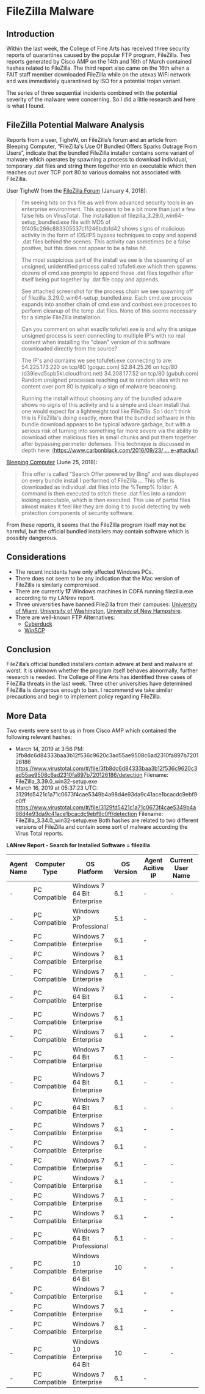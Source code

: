 # FileZilla Malware

## Introduction

Within the last week, the College of Fine Arts has received three security reports of quarantines caused by the popular FTP program, FileZilla. Two reports generated by Cisco AMP on the 14th and 16th of March contained hashes related to FileZilla. The third report also came on the 16th when a FAIT staff member downloaded FileZilla while on the utexas WiFi network and was immediately quarantined by ISO for a potential trojan variant. 

The series of three sequential incidents combined with the potential severity of the malware were concerning. So I did a little research and here is what I found. 

## FileZilla Potential Malware Analysis

Reports from a user, TigheW, on FileZilla’s forum and an article from Bleeping Computer, “FileZilla's Use Of Bundled Offers Sparks Outrage From Users”, indicate that the bundled FileZilla installer contains some variant of malware which operates by spawning a process to download individual, temporary .dat files and string them together into an executable which then reaches out over TCP port 80 to various domains not associated with FileZilla. 

User TigheW from the [FileZilla Forum](https://forum.filezilla-project.org/viewtopic.php?t=48441) (January 4, 2018): 

> I'm seeing hits on this file as well from advanced security tools in an enterprise environment. This appears to be a bit more than just a few false hits on VirusTotal. The installation of filezilla_3.29.0_win64-setup_bundled.exe file with MD5 of 9f405c266c883305537c11246bdb1d42 shows signs of malicious activity in the form of IDS/IPS bypass techniques to copy and append .dat files behind the scenes. This activity can sometimes be a false positive, but this does not appear to be a false hit.
> 
> The most suspicious part of the install we see is the spawning of an unsigned, unidentified process called tofufeti.exe which then spawns dozens of cmd.exe prompts to append these .dat files together after itself being put together by .dat file copy and appends.
> 
> See attached screenshot for the process chain we see spawning off of filezilla_3.29.0_win64-setup_bundled.exe. Each cmd.exe process expands into another chain of cmd.exe and conhost.exe processes to perform cleanup of the temp .dat files. None of this seems necessary for a simple FileZilla installation.
> 
> Can you comment on what exactly tofufeti.exe is and why this unique unsigned process is seen connecting to multiple IP's with no real content when installing the "clean" version of this software downloaded directly from the source?
> 
> The IP's and domains we see tofufeti.exe connecting to are:
>      54.225.173.220 on tcp/80 (goquc.com)
>      52.84.25.26 on tcp/80 (d39ievd5spb5kl.cloudfront.net)
>      34.208.177.52 on tcp/80 (gubuh.com)
> Random unsigned processes reaching out to random sites with no content over port 80 is typically a sign of malware beaconing.
> 
> Running the install without choosing any of the bundled adware shows no signs of this activity and is a simple and clean install that one would expect for a lightweight tool like FileZilla. So i don't think this is FileZilla's doing exactly, more that the bundled software in this bundle download appears to be typical adware garbage, but with a serious risk of turning into something far more severe via the ability to download other malicious files in small chunks and put them together after bypassing perimeter defenses. This technique is discussed in depth here: ([https://www.carbonblack.com/2016/09/23/ ... e-attacks/](https://www.carbonblack.com/2016/09/23/security-advisory-variants-well-known-adware-families-discovered-include-sophisticated-obfuscation-techniques-previously-associated-nation-state-attacks/))

[Bleeping Computer](https://www.bleepingcomputer.com/news/security/filezillas-use-of-bundled-offers-sparks-outrage-from-users/) (June 25, 2018): 

> This offer is called "Search Offer powered by Bing" and was displayed on every bundle install I performed of FileZilla … This offer is downloaded as individual .dat files into the %Temp% folder. A command is then executed to stitch these .dat files into a random looking executable, which is then executed.  This use of partial files almost makes it feel like they are doing it to avoid detecting by web protection components of security software.

From these reports, it seems that the FileZilla program itself may not be harmful, but the official bundled installers may contain software which is possibly dangerous. 

## Considerations
- The recent incidents have only affected Windows PCs. 
- There does not seem to be any indication that the Mac version of FileZilla is similarly compromised. 
- There are currently **17** Windows machines in COFA running filezilla.exe according to my LANrev report. 
- Three universities have banned FileZilla from their campuses: [University of Miami](https://security.it.miami.edu/stay-safe/sec-articles/filezilla-issues/index.html), [University of Washington](https://ciso.uw.edu/2018/07/18/filezilla-vulnerability/), [University of New Hampshire](https://www.unh.edu/it/news/2018/09/security-alert-filezilla-is-not-safe-for-use). 
- There are well-known FTP Alternatives: 
    - [Cyberduck](https://cyberduck.io/)
    - [WinSCP](https://winscp.net/eng/index.php)
## Conclusion

FileZilla’s official bundled installers contain adware at best and malware at worst. It is unknown whether the program itself behaves abnormally, further research is needed. The College of Fine Arts has identified three cases of FileZilla threats in the last week. Three other universities have determined FileZilla is dangerous enough to ban. I recommend we take similar precautions and begin to implement policy regarding FileZilla. 

## More Data

Two events were sent to us in from Cisco AMP which contained the following relevant hashes: 
* March 14, 2019 at 3:56 PM: 3fb8dc6d84333baa3b12f536c9620c3ad55ae9508c6ad2310fa897b720126186 https://www.virustotal.com/#/file/3fb8dc6d84333baa3b12f536c9620c3ad55ae9508c6ad2310fa897b720126186/detection
    Filename: FileZilla_3.39.0_win32-setup.exe
* March 16, 2019 at 05:37:23 UTC: 3129fd5421c1a71c0673f4cae5349b4a98d4e93da9c41ace1bcacdc9ebf9c0ff https://www.virustotal.com/#/file/3129fd5421c1a71c0673f4cae5349b4a98d4e93da9c41ace1bcacdc9ebf9c0ff/detection
    Filename: FileZilla_3.34.0_win32-setup.exe
Both hashes are related to two different versions of FileZilla and contain some sort of malware according the Virus Total reports. 

**LANrev Report - Search for Installed Software = filezilla** 

| **Agent Name** | **Computer Type** | **OS Platform**               | **OS Version** | **Agent Acitive IP** | **Current User Name** | **Installed Software** |
| -------------- | ----------------- | ----------------------------- | -------------- | -------------------- | --------------------- | ---------------------- |
| -              | PC Compatible     | Windows 7 64 Bit Enterprise   | 6.1            | -                    | -                     | filezilla.exe          |
| -              | PC Compatible     | Windows XP Professional       | 5.1            | -                    |                       | filezilla.exe          |
| -              | PC Compatible     | Windows 7 Enterprise          | 6.1            | -                    |                       | filezilla.exe          |
| -              | PC Compatible     | Windows 7 Enterprise          | 6.1            |                      |                       | filezilla.exe          |
| -              | PC Compatible     | Windows 7 Enterprise          | 6.1            | -                    | -                     | filezilla.exe          |
| -              | PC Compatible     | Windows 7 64 Bit Enterprise   | 6.1            | -                    | -                     | filezilla.exe          |
| -              | PC Compatible     | Windows 7 Enterprise          | 6.1            |                      |                       | filezilla.exe          |
| -              | PC Compatible     | Windows 7 Enterprise          | 6.1            | -                    | -                     | filezilla.exe          |
| -              | PC Compatible     | Windows 7 64 Bit Enterprise   | 6.1            | -                    | -                     | filezilla.exe          |
| -              | PC Compatible     | Windows 7 64 Bit Enterprise   | 6.1            | -                    | -                     | filezilla.exe          |
| -              | PC Compatible     | Windows 7 64 Bit Enterprise   | 6.1            | -                    | -                     | filezilla.exe          |
| -              | PC Compatible     | Windows 7 Enterprise          | 6.1            | -                    | -                     | filezilla.exe          |
| -              | PC Compatible     | Windows 7 Enterprise          | 6.1            | -                    |                       | filezilla.exe          |
| -              | PC Compatible     | Windows 7 Enterprise          | 6.1            | -                    | -                     | filezilla.exe          |
| -              | PC Compatible     | Windows 7 Enterprise          | 6.1            | -                    | -                     | filezilla.exe          |
| -              | PC Compatible     | Windows 7 Enterprise          | 6.1            | -                    | -                     | filezilla.exe          |
| -              | PC Compatible     | Windows 7 Enterprise          | 6.1            | -                    | -                     | filezilla.exe          |
| -              | PC Compatible     | Windows 7 64 Bit Professional | 6.1            | -                    | -                     | filezilla.exe          |
| -              | PC Compatible     | Windows 10 Enterprise 64 Bit  | 10             | -                    | -                     | filezilla.exe          |
| -              | PC Compatible     | Windows 7 Enterprise          | 6.1            | -                    | -                     | filezilla.exe          |
| -              | PC Compatible     | Windows 7 Enterprise          | 6.1            | -                    | -                     | filezilla.exe          |
| -              | PC Compatible     | Windows 7 Enterprise          | 6.1            | -                    |                       | filezilla.exe          |
| -              | PC Compatible     | Windows 10 Enterprise 64 Bit  | 10             | -                    | -                     | filezilla.exe          |
| -              | PC Compatible     | Windows 7 Enterprise          | 6.1            | -                    |                       | filezilla.exe          |



